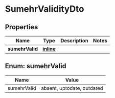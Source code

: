 # SumehrValidityDto

## Properties
Name | Type | Description | Notes
------------ | ------------- | ------------- | -------------
**sumehrValid** | [**inline**](#SumehrValidEnum) |  | 

<a name="SumehrValidEnum"></a>
## Enum: sumehrValid
Name | Value
---- | -----
sumehrValid | absent, uptodate, outdated
